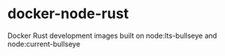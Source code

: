 # docker-node-rust
Docker Rust development images built on node:lts-bullseye and node:current-bullseye
